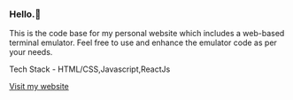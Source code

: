 <h3>Hello.👋</h3>

<p>This is the code base for my personal website which includes a web-based terminal emulator. Feel free to use and enhance the emulator code as per your needs.</p>

<p>Tech Stack - HTML/CSS,Javascript,ReactJs</p>

<a href="https://rahul-gusai.vercel.app/">Visit my website</a>

